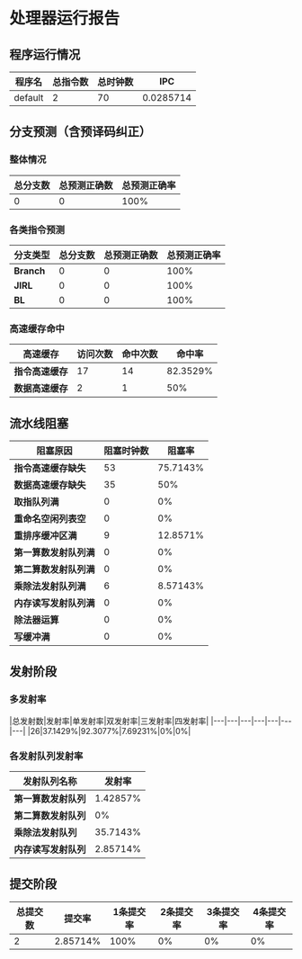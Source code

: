 # 处理器运行报告
## 程序运行情况
|程序名|总指令数|总时钟数|IPC|
|---|---|---|---|
|default|2|70|0.0285714|

## 分支预测（含预译码纠正）
### 整体情况
|总分支数|总预测正确数|总预测正确率|
|---|---|---|
|0|0|100%|

### 各类指令预测
|分支类型|总分支数|总预测正确数|总预测正确率|
|---|---|---|---|
|**Branch**| 0 | 0 | 100%|
|**JIRL**| 0 | 0 | 100%|
|**BL**| 0 | 0 | 100%|

### 高速缓存命中
|高速缓存|访问次数|命中次数|命中率|
|---|---|---|---|
|**指令高速缓存**| 17 | 14 | 82.3529%|
|**数据高速缓存**| 2 | 1 | 50%|
## 流水线阻塞
|阻塞原因|阻塞时钟数|阻塞率|
|---|---|---|
|**指令高速缓存缺失**| 53 | 75.7143%|
|**数据高速缓存缺失**| 35 | 50%|
|**取指队列满**| 0 | 0%|
|**重命名空闲列表空**|0 | 0%|
|**重排序缓冲区满**|9 | 12.8571%|
|**第一算数发射队列满**|0 | 0%|
|**第二算数发射队列满**|0 | 0%|
|**乘除法发射队列满**|6 | 8.57143%|
|**内存读写发射队列满**|0 | 0%|
|**除法器运算**|0 | 0%|
|**写缓冲满**|0 | 0%|

## 发射阶段
### 多发射率
|总发射数|发射率|单发射率|双发射率|三发射率|四发射率|
|---|---|---|---|---|---|---|
|26|37.1429%|92.3077%|7.69231%|0%|0%|

### 各发射队列发射率
|发射队列名称|发射率|
|---|---|
|**第一算数发射队列**|1.42857%|
|**第二算数发射队列**|0%|
|**乘除法发射队列**|35.7143%|
|**内存读写发射队列**|2.85714%|

## 提交阶段
|总提交数|提交率|1条提交率|2条提交率|3条提交率|4条提交率|
|---|---|---|---|---|---|
|2|2.85714%|100%|0%|0%|0%|
